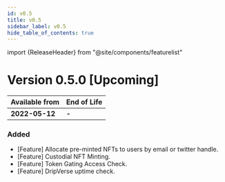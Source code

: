 ```yaml
---
id: v0.5
title: v0.5
sidebar_label: v0.5
hide_table_of_contents: true
---
```


import {ReleaseHeader} from "@site/components/featurelist"

# Version 0.5.0 [Upcoming]

| Available from | End of Life |
| --- | --- |
| **2022-05-12** | **-** |

### Added

- [Feature] Allocate pre-minted NFTs to users by email or twitter handle.
- [Feature] Custodial NFT Minting.
- [Feature] Token Gating Access Check.
- [Feature] DripVerse uptime check.
